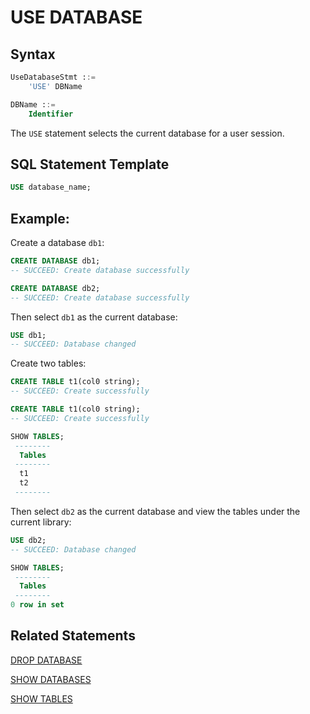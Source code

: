 # USE DATABASE

## Syntax

```sql
UseDatabaseStmt ::=
    'USE' DBName

DBName ::=
    Identifier
```

The `USE` statement selects the current database for a user session.

## SQL Statement Template

```sql
USE database_name;
```

## Example:

Create a database `db1`:

```sql
CREATE DATABASE db1;
-- SUCCEED: Create database successfully

CREATE DATABASE db2;
-- SUCCEED: Create database successfully
```

Then select `db1` as the current database:

```sql
USE db1;
-- SUCCEED: Database changed
```

Create two tables:

```sql
CREATE TABLE t1(col0 string);
-- SUCCEED: Create successfully

CREATE TABLE t1(col0 string);
-- SUCCEED: Create successfully

SHOW TABLES;
 -------- 
  Tables  
 -------- 
  t1      
  t2      
 -------- 
```

Then select `db2` as the current database and view the tables under the current library:

```sql
USE db2;
-- SUCCEED: Database changed

SHOW TABLES;
 -------- 
  Tables  
 -------- 
0 row in set
```

## Related Statements

[DROP DATABASE](./DROP_DATABASE_STATEMENT.md)

[SHOW DATABASES](./SHOW_STATEMENT.md#show-databases)

[SHOW TABLES](./SHOW_STATEMENT.md#show-tables)